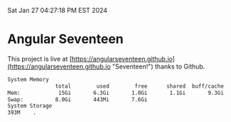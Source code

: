 Sat Jan 27 04:27:18 PM EST 2024

# Angular Seventeen


This project is live at [https://angularseventeen.github.io](https://angularseventeen.github.io "Seventeen!") thanks to Github.

```bash
System Memory
               total        used        free      shared  buff/cache   available
Mem:            15Gi       6.3Gi       1.0Gi       1.1Gi       9.3Gi       8.9Gi
Swap:          8.0Gi       443Mi       7.6Gi
System Storage
393M	.
